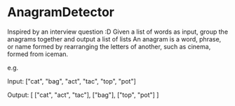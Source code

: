 # AnagramDetector
Inspired by an interview question :D
Given a list of words as input, group the anagrams together and output a list of lists
An anagram is a word, phrase, or name formed by rearranging the letters of another, such as cinema, formed from iceman.

e.g.

Input: ["cat", "bag", "act", "tac", "top", "pot"]

Output: [ ["cat", "act", "tac"], ["bag"], ["top", "pot"] ]
